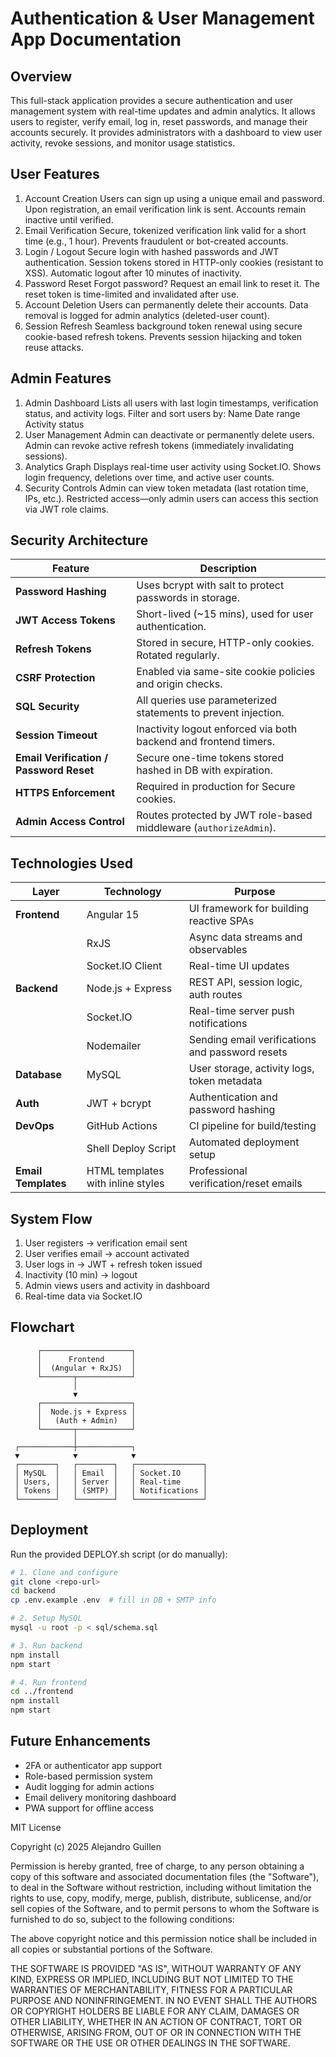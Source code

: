 # Authentication & User Management App Documentation

## Overview
This full-stack application provides a secure authentication and user management system with real-time updates and admin analytics.
It allows users to register, verify email, log in, reset passwords, and manage their accounts securely.
It provides administrators with a dashboard to view user activity, revoke sessions, and monitor usage statistics.

## User Features
1. Account Creation
Users can sign up using a unique email and password.
Upon registration, an email verification link is sent.
Accounts remain inactive until verified.
2. Email Verification
Secure, tokenized verification link valid for a short time (e.g., 1 hour).
Prevents fraudulent or bot-created accounts.
3. Login / Logout
Secure login with hashed passwords and JWT authentication.
Session tokens stored in HTTP-only cookies (resistant to XSS).
Automatic logout after 10 minutes of inactivity.
4. Password Reset
Forgot password? Request an email link to reset it.
The reset token is time-limited and invalidated after use.
5. Account Deletion
Users can permanently delete their accounts.
Data removal is logged for admin analytics (deleted-user count).
6. Session Refresh
Seamless background token renewal using secure cookie-based refresh tokens.
Prevents session hijacking and token reuse attacks.

## Admin Features
1. Admin Dashboard
Lists all users with last login timestamps, verification status, and activity logs.
Filter and sort users by:
Name
Date range
Activity status
2. User Management
Admin can deactivate or permanently delete users.
Admin can revoke active refresh tokens (immediately invalidating sessions).
3. Analytics Graph
Displays real-time user activity using Socket.IO.
Shows login frequency, deletions over time, and active user counts.
4. Security Controls
Admin can view token metadata (last rotation time, IPs, etc.).
Restricted access—only admin users can access this section via JWT role claims.

## Security Architecture
| Feature                                 | Description                                                       |
| --------------------------------------- | ----------------------------------------------------------------- |
| **Password Hashing**                    | Uses bcrypt with salt to protect passwords in storage.            |
| **JWT Access Tokens**                   | Short-lived (~15 mins), used for user authentication.             |
| **Refresh Tokens**                      | Stored in secure, HTTP-only cookies. Rotated regularly.           |
| **CSRF Protection**                     | Enabled via same-site cookie policies and origin checks.          |
| **SQL Security**                        | All queries use parameterized statements to prevent injection.    |
| **Session Timeout**                     | Inactivity logout enforced via both backend and frontend timers.  |
| **Email Verification / Password Reset** | Secure one-time tokens stored hashed in DB with expiration.       |
| **HTTPS Enforcement**                   | Required in production for Secure cookies.                        |
| **Admin Access Control**                | Routes protected by JWT role-based middleware (`authorizeAdmin`). |


## Technologies Used
| Layer               | Technology                        | Purpose                                         |
| ------------------- | --------------------------------- | ----------------------------------------------- |
| **Frontend**        | Angular 15                        | UI framework for building reactive SPAs         |
|                     | RxJS                              | Async data streams and observables              |
|                     | Socket.IO Client                  | Real-time UI updates                            |
| **Backend**         | Node.js + Express                 | REST API, session logic, auth routes            |
|                     | Socket.IO                         | Real-time server push notifications             |
|                     | Nodemailer                        | Sending email verifications and password resets |
| **Database**        | MySQL                             | User storage, activity logs, token metadata     |
| **Auth**            | JWT + bcrypt                      | Authentication and password hashing             |
| **DevOps**          | GitHub Actions                    | CI pipeline for build/testing                   |
|                     | Shell Deploy Script               | Automated deployment setup                      |
| **Email Templates** | HTML templates with inline styles | Professional verification/reset emails          |


## System Flow
1. User registers → verification email sent
2. User verifies email → account activated
3. User logs in → JWT + refresh token issued
4. Inactivity (10 min) → logout
5. Admin views users and activity in dashboard
6. Real-time data via Socket.IO

## Flowchart
          ┌────────────────────┐
          │      Frontend      │
          │  (Angular + RxJS)  │
          └───────┬────────────┘
                  │
                  ▼
          ┌────────────────────┐
          │  Node.js + Express │
          │   (Auth + Admin)   │
          └───────┬────────────┘
                  │
     ┌────────────┼────────────┐
     ▼            ▼            ▼
     ┌────────┐   ┌────────┐   ┌───────────────┐
     │ MySQL  │   │ Email  │   │ Socket.IO     │
     │ Users, │   │ Server │   │ Real-time     │
     │ Tokens │   │ (SMTP) │   │ Notifications │
     └────────┘   └────────┘   └───────────────┘

## Deployment
Run the provided DEPLOY.sh script (or do manually):
```bash
# 1. Clone and configure
git clone <repo-url>
cd backend
cp .env.example .env  # fill in DB + SMTP info

# 2. Setup MySQL
mysql -u root -p < sql/schema.sql

# 3. Run backend
npm install
npm start

# 4. Run frontend
cd ../frontend
npm install
npm start
```

## Future Enhancements
- 2FA or authenticator app support
- Role-based permission system
- Audit logging for admin actions
- Email delivery monitoring dashboard
- PWA support for offline access

MIT License

Copyright (c) 2025 Alejandro Guillen

Permission is hereby granted, free of charge, to any person obtaining a copy
of this software and associated documentation files (the "Software"), to deal
in the Software without restriction, including without limitation the rights
to use, copy, modify, merge, publish, distribute, sublicense, and/or sell
copies of the Software, and to permit persons to whom the Software is
furnished to do so, subject to the following conditions:

The above copyright notice and this permission notice shall be included in all
copies or substantial portions of the Software.

THE SOFTWARE IS PROVIDED "AS IS", WITHOUT WARRANTY OF ANY KIND, EXPRESS OR
IMPLIED, INCLUDING BUT NOT LIMITED TO THE WARRANTIES OF MERCHANTABILITY,
FITNESS FOR A PARTICULAR PURPOSE AND NONINFRINGEMENT. IN NO EVENT SHALL THE
AUTHORS OR COPYRIGHT HOLDERS BE LIABLE FOR ANY CLAIM, DAMAGES OR OTHER
LIABILITY, WHETHER IN AN ACTION OF CONTRACT, TORT OR OTHERWISE, ARISING FROM,
OUT OF OR IN CONNECTION WITH THE SOFTWARE OR THE USE OR OTHER DEALINGS IN THE
SOFTWARE.
